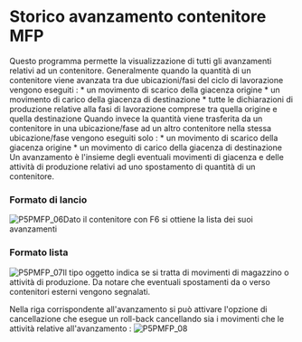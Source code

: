 # Storico avanzamento contenitore MFP
Questo programma permette la visualizzazione di tutti gli avanzamenti relativi ad un contenitore.
Generalmente quando la quantità di un contenitore viene avanzata tra due ubicazioni/fasi del ciclo di lavorazione vengono eseguiti : 
 \* un movimento di scarico della giacenza origine
 \* un movimento di carico della giacenza di destinazione
 \* tutte le dichiarazioni di produzione relative alla fasi di lavorazione comprese tra quella origine e quella destinazione
Quando invece la quantità viene trasferita da un contenitore in una ubicazione/fase ad un altro contenitore nella stessa ubicazione/fase vengono eseguiti solo : 
 \* un movimento di scarico della giacenza origine
 \* un movimento di carico della giacenza di destinazione
Un avanzamento è l'insieme degli eventuali movimenti di giacenza e delle attività di produzione relativi ad uno spostamento di quantità di un contenitore.

### Formato di lancio
![P5PMFP_06](http://localhost:3000/immagini/MBDOC_OGG-P_P5MFP15T/P5PMFP_06.png)Dato il contenitore con F6 si ottiene la lista dei suoi avanzamenti

### Formato lista
![P5PMFP_07](http://localhost:3000/immagini/MBDOC_OGG-P_P5MFP15T/P5PMFP_07.png)Il tipo oggetto indica se si tratta di movimenti di magazzino o attività di produzione. Da notare che eventuali spostamenti da o verso contenitori esterni vengono segnalati.

Nella riga corrispondente all'avanzamento si può attivare l'opzione di cancellazione che esegue un roll-back cancellando sia i movimenti che le attività relative all'avanzamento : 
![P5PMFP_08](http://localhost:3000/immagini/MBDOC_OGG-P_P5MFP15T/P5PMFP_08.png)